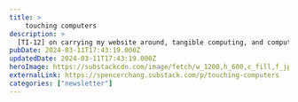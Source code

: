 ```yaml
---
title: >
    touching computers
description: >
  [TI-12] on carrying my website around, tangible computing, and computing shrines
pubDate: 2024-03-11T17:43:19.000Z
updatedDate: 2024-03-11T17:43:19.000Z
heroImage: https://substackcdn.com/image/fetch/w_1200,h_600,c_fill,f_jpg,q_auto:good,fl_progressive:steep,g_auto/https%3A%2F%2Fsubstack-post-media.s3.amazonaws.com%2Fpublic%2Fimages%2Fe7d5a625-b818-4676-8a8f-f230fff43a48_2240x1159.png
externalLink: https://spencerchang.substack.com/p/touching-computers
categories: ["newsletter"]
---
```

    